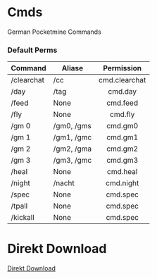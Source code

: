 # Cmds
German Pocketmine Commands

### Default Perms
| Command       |Aliase      | Permission    |
| ------------- |------------|:-------------:|
| /clearchat    | /cc        | cmd.clearchat |
| /day          | /tag       | cmd.day       |
| /feed         | None       | cmd.feed      |
| /fly          | None       | cmd.fly       |
| /gm 0         | /gm0, /gms | cmd.gm0       |
| /gm 1         | /gm1, /gmc | cmd.gm1       |
| /gm 2         | /gm2, /gma | cmd.gm2       |
| /gm 3         | /gm3, /gmc | cmd.gm3       |
| /heal         | None       | cmd.heal      |
| /night        | /nacht     | cmd.night     |
| /spec         | None       | cmd.spec      |
| /tpall        | None       | cmd.spec      |
| /kickall      | None       | cmd.spec      |

# Direkt Download
[Direkt Download](https://poggit.pmmp.io/r/118904/Cmds_dev-5.phar)
